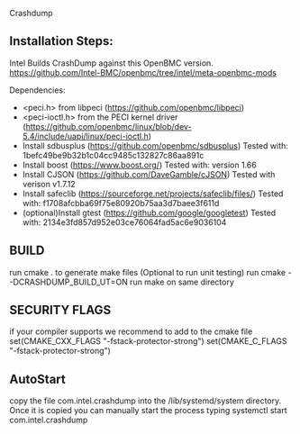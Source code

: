 Crashdump

## Installation Steps:
Intel Builds CrashDump against this OpenBMC version.
https://github.com/Intel-BMC/openbmc/tree/intel/meta-openbmc-mods

Dependencies:
- <peci.h> from libpeci (https://github.com/openbmc/libpeci)
- <peci-ioctl.h> from the PECI kernel driver (https://github.com/openbmc/linux/blob/dev-5.4/include/uapi/linux/peci-ioctl.h)
- Install sdbusplus (https://github.com/openbmc/sdbusplus)
    Tested with: 1befc49be9b32b1c04cc9485c132827c86aa891c
- Install boost (https://www.boost.org/) Tested with: version 1.66
- Install CJSON (https://github.com/DaveGamble/cJSON) Tested with verison v1.7.12
- Install safeclib (https://sourceforge.net/projects/safeclib/files/)
    Tested with: f1708afcbba69f75e80920b75aa3d7baee3f611d
- (optional)Install gtest (https://github.com/google/googletest)
    Tested with: 2134e3fd857d952e03ce76064fad5ac6e9036104

## BUILD
run cmake . to generate make files
(Optional to run unit testing) run cmake --DCRASHDUMP_BUILD_UT=ON
run make on same directory

## SECURITY FLAGS
if your compiler supports we recommend to add to the cmake file
set(CMAKE_CXX_FLAGS "-fstack-protector-strong")
set(CMAKE_C_FLAGS "-fstack-protector-strong")

## AutoStart
copy the file com.intel.crashdump into the /lib/systemd/system directory.
Once it is copied you can manually start the process typing systemctl start
    com.intel.crashdump

